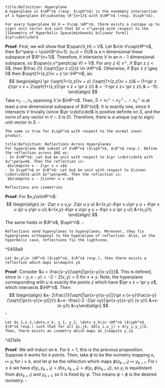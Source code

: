 


```ad-Definition
title:Definition: Hyperplane
A hyperplane in $\HP^n$ (resp. $\sph^n$) is the nonempty intersection of a hyperplane $V\subseteq \R^{n+1}$ with $\HP^n$ (resp. $\sph^n$). 
```

```ad-Proposition
For every hyperplane $V_H = V\cap \HP^n$, there exists a (unique up to sign) unit vector $v$ such that $V = v^\perp$ with respect to the [[Geometry of Hyperbolic Space|minkowski bilinear form]] $\pr\cdot\cdot$
```
__Proof__: First, we will show that $\span(V_H) = V$. Let $v\in V\cap\HP^n$, then $v^\perp = \{u\in\R^{n+1}: (u,v) = 0\}$ is a $n$ dimensional linear subspace of $\R^{n+1}$. Therefore,  it intersects $V$ in an $n-1$ dimensional subspace, so $\span(v,v^\perp\cap V) = V$. For any $z\in v^\perp$, if $\pr z z < 0$, then $\frac {1} {\sqrt{|\pr z z|}}z \in \HP^n$. Otherwise, if $\pr z z \geq 0$ then $\sqrt{1+(z,z)}v + z \in \HP^n$, as:
$$
\begin{align}
\pr {\sqrt{1+(z,z)}v + z} {\sqrt{1+(z,z)}v + z}& = (1+\pr z z)\pr v v + 2\sqrt{1+(z,z)}\pr v z + \pr z z\\
& = -1-\pr z z+  \pr z z\\
& = -1\\
\end{align}
$$
Take $v_1,\dots,v_n$ spanning $V$ in $\HP^n$. Then, $S = v_1^\perp\cap v_2^\perp\dots\cap v_n^\perp$ is at least a one dimensional subspace of $\R^{n}$. It is exactly one, since it intersects $V$ trivially (since $\pr \cdot\cdot$ is positive definite on $S$, and the norm of any vector in $V\cap S$ is 0). Therefore, there is a unique (up to sign) unit vector in $S$. $\square$
```ad-note
The same is true for $\sph^n$ with respect to the normal inner product.
```


```ad-Definition
title:Definition: Reflections Across Hyperplanes
For hyperplane $H$ subset of $\HP^n$ ($\sph^n$, $\R^n$ resp.). Define the reflection across $H$ as:
- In $\HP^n$: Let $u$ be unit with respect to $\pr \cdot\cdot$ with $u^\perp=H$. Then the reflection is:
 $$v\mapsto v - 2\pr u v u$$
- In $\sph^n$ or $\R^n$: Let $u$ be unit with respect to $\inner \cdot\cdot$ with $u^\perp=H$. Then the reflection is:
 $$v\mapsto v - 2\inner u v u$$
```
```ad-Proposition
Reflections are isometries
```
__Proof__:
For $x,y\in\HP^n$:
$$
\begin{align}
(x- 2\pr x u u,y- 2\pr u y u) &=(x,y)-4\pr x u\pr y u + 4\pr x u \pr u y\pr u u\\
&=(x,y)-4\pr x u\pr y u + 4\pr x u \pr y u\\
&=(x,y)\\
\end{align}
$$
The same holds in $\R^n$, $\sph^n$. $\square$
```ad-Corollary
Reflections send hyperplanes to hyperplanes. Moreover, they fix hyperplanes orthogonal to the hyperplane of reflection. Also, in the hyperbolic case, reflections fix the lightcone.
```

^5458a9



```ad-Proposition
Let $x,y\in \HP^n$ ($\sph^n$, $\R^n$ resp.), then there exists a reflection which maps $x\mapsto y$
```
__Proof__:
Consider $u = \frac{x-y}{\sqrt{|\pr{x-y}{x-y}|}}$. This is defined, since $(x-y,x-y) = -2 - 2(x,y) > 0$ for $x\neq y$.
Note, the hyperplane corresponding with $u$ is exactly the points $z$ which have $\pr x z = \pr y z$, which intersects $\HP^n$. Then:
$$
\begin{align}
&x- 2\frac{1}{\sqrt{|\pr{x-y}{x-y}|}}\pr x {x-y}\frac{x-y}{\sqrt{|\pr{x-y}{x-y}|}}\\
&=x- \frac{-2 -2\pr xy}{\pr{x-y}{x-y}} (x-y)\\
&=x- (x-y)\\
&=y\end{align}
$$
$\square$
```ad-Proposition
Let $x_1,x_2,\dots,x_k, y_1, y_2, \dots y_k\in \HP^n$ ($\sph^n$, $\R^n$ resp.) such that for all $i,j$, $d(x_i,x_j) = d(y_i,y_j)$. Then, there exists an isometry which maps $x_i\mapsto y_i$
```

^d21a1e

__Proof__: We will induct on $k$. For $k=1$, this is the previous proposition. Suppose it works for $k$ points. Then, take $\phi$ to be the isometry mapping $x_i\mapsto y_i$ for $i\leq k$, and let $\psi$ be the reflection which maps $\phi(x_{k+1})\mapsto y_{k+1}$. For $i\leq k$ we have $d(y_i,y_{k+1}) = d(x_i,x_{k+1}) = d(y_i, \phi(x_{k+1}))$, so $y_i$ is equidistant from $\phi(x_{k+1})$ and $y_{k+1}$, so it is fixed by $\psi$. This means $\psi\circ \phi$ is the desired isometry. $\square$